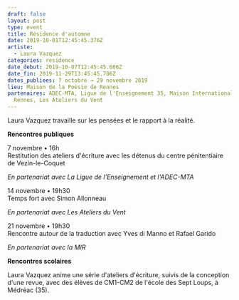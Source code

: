 ```yaml
---
draft: false
layout: post
type: event
title: Résidence d'automne
date: 2019-10-01T12:45:45.376Z
artiste:
  - Laura Vazquez
categories: residence
date_debut: 2019-10-07T12:45:45.606Z
date_fin: 2019-11-29T13:45:45.706Z
dates_publiees: 7 octobre → 29 novembre 2019
lieu: Maison de la Poésie de Rennes
partenaires: ADEC-MTA, Ligue de l'Enseignement 35, Maison Internationale de
  Rennes, Les Ateliers du Vent
---
```

Laura Vazquez travaille sur les pensées et le rapport à la réalité. 

**Rencontres publiques**

7 novembre • 16h\
Restitution des ateliers d'écriture avec les détenus du centre pénitentiaire de Vezin-le-Coquet

*En partenariat avec La Ligue de l'Enseignement et l'ADEC-MTA*

14 novembre • 19h30\
Temps fort avec Simon Allonneau

*En partenariat avec Les Ateliers du Vent*

21 novembre • 19h30\
Rencontre autour de la traduction avec Yves di Manno et Rafael Garido

*En partenariat avec la MIR*

**Rencontres scolaires**

Laura Vazquez anime une série d'ateliers d'écriture, suivis de la conception d'une revue, avec des élèves de CM1-CM2 de l'école des Sept Loups, à Médréac (35).